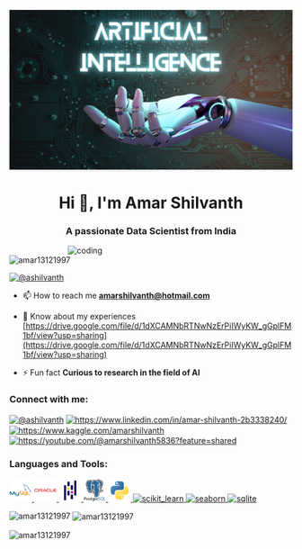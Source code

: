 ![logo](https://github.com/Amar13121997/Amar13121997/blob/main/Green%20Photo%20Technology%20Facebook%20Cover.png)
<h1 align="center">Hi 👋, I'm Amar Shilvanth</h1>
<h3 align="center">A passionate Data Scientist from India</h3>

<img align="right" alt="coding" width="400" src="https://github.com/Amar13121997/Amar13121997/blob/main/giphy.gif">
<p align="left"> <img src="https://komarev.com/ghpvc/?username=amar13121997&label=Profile%20views&color=0e75b6&style=flat" alt="amar13121997" /> </p>

<p align="left"> <a href="https://twitter.com/@ashilvanth" target="blank"><img src="https://img.shields.io/twitter/follow/@ashilvanth?logo=twitter&style=for-the-badge" alt="@ashilvanth" /></a> </p>

- 📫 How to reach me **amarshilvanth@hotmail.com**

- 📄 Know about my experiences [https://drive.google.com/file/d/1dXCAMNbRTNwNzErPiIWyKW_gGplFM1bf/view?usp=sharing](https://drive.google.com/file/d/1dXCAMNbRTNwNzErPiIWyKW_gGplFM1bf/view?usp=sharing)

- ⚡ Fun fact **Curious to research in the field of AI**

<h3 align="left">Connect with me:</h3>
<p align="left">
<a href="https://twitter.com/@ashilvanth" target="blank"><img align="center" src="https://raw.githubusercontent.com/rahuldkjain/github-profile-readme-generator/master/src/images/icons/Social/twitter.svg" alt="@ashilvanth" height="30" width="40" /></a>
<a href="https://www.linkedin.com/in/amar-shilvanth-2b3338240/" target="blank"><img align="center" src="https://raw.githubusercontent.com/rahuldkjain/github-profile-readme-generator/master/src/images/icons/Social/linked-in-alt.svg" alt="https://www.linkedin.com/in/amar-shilvanth-2b3338240/" height="30" width="40" /></a>
<a href="https://www.kaggle.com/amarshilvanth" target="blank"><img align="center" src="https://raw.githubusercontent.com/rahuldkjain/github-profile-readme-generator/master/src/images/icons/Social/kaggle.svg" alt="https://www.kaggle.com/amarshilvanth" height="30" width="40" /></a>
<a href="https://youtube.com/@amarshilvanth5836?feature=shared" target="blank"><img align="center" src="https://raw.githubusercontent.com/rahuldkjain/github-profile-readme-generator/master/src/images/icons/Social/youtube.svg" alt="https://youtube.com/@amarshilvanth5836?feature=shared" height="30" width="40" /></a>
</p>

<h3 align="left">Languages and Tools:</h3>
<p align="left"> <a href="https://www.mysql.com/" target="_blank" rel="noreferrer"> <img src="https://raw.githubusercontent.com/devicons/devicon/master/icons/mysql/mysql-original-wordmark.svg" alt="mysql" width="40" height="40"/> </a> <a href="https://www.oracle.com/" target="_blank" rel="noreferrer"> <img src="https://raw.githubusercontent.com/devicons/devicon/master/icons/oracle/oracle-original.svg" alt="oracle" width="40" height="40"/> </a> <a href="https://pandas.pydata.org/" target="_blank" rel="noreferrer"> <img src="https://raw.githubusercontent.com/devicons/devicon/2ae2a900d2f041da66e950e4d48052658d850630/icons/pandas/pandas-original.svg" alt="pandas" width="40" height="40"/> </a> <a href="https://www.postgresql.org" target="_blank" rel="noreferrer"> <img src="https://raw.githubusercontent.com/devicons/devicon/master/icons/postgresql/postgresql-original-wordmark.svg" alt="postgresql" width="40" height="40"/> </a> <a href="https://www.python.org" target="_blank" rel="noreferrer"> <img src="https://raw.githubusercontent.com/devicons/devicon/master/icons/python/python-original.svg" alt="python" width="40" height="40"/> </a> <a href="https://scikit-learn.org/" target="_blank" rel="noreferrer"> <img src="https://upload.wikimedia.org/wikipedia/commons/0/05/Scikit_learn_logo_small.svg" alt="scikit_learn" width="40" height="40"/> </a> <a href="https://seaborn.pydata.org/" target="_blank" rel="noreferrer"> <img src="https://seaborn.pydata.org/_images/logo-mark-lightbg.svg" alt="seaborn" width="40" height="40"/> </a> <a href="https://www.sqlite.org/" target="_blank" rel="noreferrer"> <img src="https://www.vectorlogo.zone/logos/sqlite/sqlite-icon.svg" alt="sqlite" width="40" height="40"/> </a> </p>

<p><img align="left" src="https://github-readme-stats.vercel.app/api/top-langs?username=amar13121997&show_icons=true&locale=en&layout=compact" alt="amar13121997" /></p>

<p>&nbsp;<img align="center" src="https://github-readme-stats.vercel.app/api?username=amar13121997&show_icons=true&locale=en" alt="amar13121997" /></p>

<p><img align="center" src="https://github-readme-streak-stats.herokuapp.com/?user=amar13121997&" alt="amar13121997" /></p>
